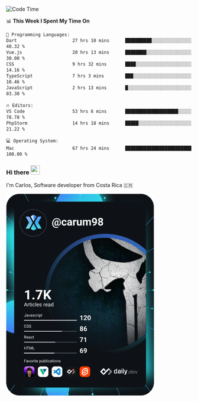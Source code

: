 
<!--START_SECTION:waka-->
![Code Time](http://img.shields.io/badge/Code%20Time-10%2C081%20hrs%2031%20mins-blue)

📊 **This Week I Spent My Time On** 

```text
💬 Programming Languages: 
Dart                     27 hrs 10 mins      ██████████░░░░░░░░░░░░░░░   40.32 % 
Vue.js                   20 hrs 13 mins      ████████░░░░░░░░░░░░░░░░░   30.00 % 
CSS                      9 hrs 32 mins       ████░░░░░░░░░░░░░░░░░░░░░   14.16 % 
TypeScript               7 hrs 3 mins        ███░░░░░░░░░░░░░░░░░░░░░░   10.46 % 
JavaScript               2 hrs 13 mins       █░░░░░░░░░░░░░░░░░░░░░░░░   03.30 % 

🔥 Editors: 
VS Code                  53 hrs 6 mins       ████████████████████░░░░░   78.78 % 
PhpStorm                 14 hrs 18 mins      █████░░░░░░░░░░░░░░░░░░░░   21.22 % 

💻 Operating System: 
Mac                      67 hrs 24 mins      █████████████████████████   100.00 % 
```


<!--END_SECTION:waka-->

### Hi there <img src="https://media.giphy.com/media/hvRJCLFzcasrR4ia7z/giphy.gif" width="25px" height="25px">

I'm Carlos, Software developer from Costa Rica 🇨🇷

<a href="https://app.daily.dev/carum98"><img src="https://github.com/carum98/carum98/blob/main/devcard.svg" width="400" alt="Carlos Umaña Acevedo's Dev Card"/></a>
